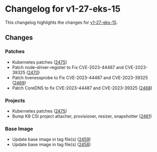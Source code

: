 # Changelog for v1-27-eks-15

This changelog highlights the changes for [v1-27-eks-15](https://github.com/aws/eks-distro/tree/v1-27-eks-15).

## Changes

### Patches
* Kubernetes patches ([2475](https://github.com/aws/eks-distro/pull/2475))
* Patch node-driver-register to Fix CVE-2023-44487 and CVE-2023-39325 ([2470](https://github.com/aws/eks-distro/pull/2470))
* Patch livenessprobe to Fix CVE-2023-44487 and CVE-2023-39325 ([2469](https://github.com/aws/eks-distro/pull/2469))
* Patch CoreDNS to fix CVE-2023-44487 and CVE-2023-39325 ([2468](https://github.com/aws/eks-distro/pull/2468))

### Projects
* Kubernetes patches ([2475](https://github.com/aws/eks-distro/pull/2475))
* Bump K8 CSI project attacher, provisioner, resizer, snapshotter ([2461](https://github.com/aws/eks-distro/pull/2461))

### Base Image
* Update base image in tag file(s) ([2459](https://github.com/aws/eks-distro/pull/2459))
* Update base image in tag file(s) ([2458](https://github.com/aws/eks-distro/pull/2458))

